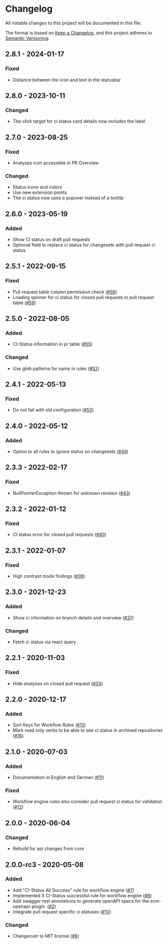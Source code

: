 # Changelog
All notable changes to this project will be documented in this file.

The format is based on [Keep a Changelog](https://keepachangelog.com/en/1.0.0/),
and this project adheres to [Semantic Versioning](https://semver.org/spec/v2.0.0.html).

## 2.8.1 - 2024-01-17
### Fixed
- Distance between the icon and text in the statusbar

## 2.8.0 - 2023-10-11
### Changed
- The click target for ci status card details now includes the label

## 2.7.0 - 2023-08-25
### Fixed
- Analyses icon accessible in PR Overview

### Changed
- Status icons and colors
- Use new extension points
- The ci status now uses a popover instead of a tooltip

## 2.6.0 - 2023-05-19
### Added
- Show CI status on draft pull requests
- Optional field to replace ci status for changesets with pull request ci status

## 2.5.1 - 2022-09-15
### Fixed
- Pull request table column permission check ([#56](https://github.com/scm-manager/scm-ci-plugin/pull/56))
- Loading spinner for ci status for closed pull requests in pull request table ([#59](https://github.com/scm-manager/scm-ci-plugin/pull/59))

## 2.5.0 - 2022-08-05
### Added
- CI-Status information in pr table ([#55](https://github.com/scm-manager/scm-ci-plugin/pull/55))

### Changed
- Use glob patterns for name in rules ([#52](https://github.com/scm-manager/scm-ci-plugin/pull/52))

## 2.4.1 - 2022-05-13
### Fixed
- Do not fail with old configuration ([#53](https://github.com/scm-manager/scm-ci-plugin/pull/53))

## 2.4.0 - 2022-05-12
### Added
- Option to all rules to ignore status on changesets ([#49](https://github.com/scm-manager/scm-ci-plugin/pull/49))

## 2.3.3 - 2022-02-17
### Fixed
- NullPointerException thrown for unknown revision ([#43](https://github.com/scm-manager/scm-ci-plugin/pull/43))

## 2.3.2 - 2022-01-12
### Fixed
- CI status error for closed pull requests ([#40](https://github.com/scm-manager/scm-ci-plugin/pull/40))

## 2.3.1 - 2022-01-07
### Fixed
- High contrast mode findings ([#39](https://github.com/scm-manager/scm-ci-plugin/pull/39))

## 2.3.0 - 2021-12-23
### Added
- Show ci information on branch details and overview ([#37](https://github.com/scm-manager/scm-ci-plugin/pull/37))

### Changed
- Fetch ci status via react query

## 2.2.1 - 2020-11-03
### Fixed
- Hide analyses on closed pull request ([#33](https://github.com/scm-manager/scm-ci-plugin/pull/33))

## 2.2.0 - 2020-12-17
### Added
- Sort Keys for Workflow Rules ([#13](https://github.com/scm-manager/scm-ci-plugin/pull/13))
- Mark read only verbs to be able to see ci status in archived repositories ([#16](https://github.com/scm-manager/scm-ci-plugin/pull/16))

## 2.1.0 - 2020-07-03
### Added
- Documentation in English and German ([#11](https://github.com/scm-manager/scm-ci-plugin/pull/11))

### Fixed
- Workflow engine rules also consider pull request ci status for validation ([#12](https://github.com/scm-manager/scm-ci-plugin/pull/12))

## 2.0.0 - 2020-06-04
### Changed
- Rebuild for api changes from core

## 2.0.0-rc3 - 2020-05-08
### Added
- Add "CI-Status All Success" rule for workflow engine ([#7](https://github.com/scm-manager/scm-ci-plugin/pull/7))
- Implemented X CI-Status successful rule for workflow engine ([#8](https://github.com/scm-manager/scm-ci-plugin/pull/8))
- Add swagger rest annotations to generate openAPI specs for the scm-openapi-plugin. ([#2](https://github.com/scm-manager/scm-ci-plugin/pull/5))
- Integrate pull request specific ci statuses ([#10](https://github.com/scm-manager/scm-ci-plugin/pull/10))

### Changed
- Changeover to MIT license ([#6](https://github.com/scm-manager/scm-ci-plugin/pull/6))

